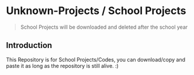 # Unknown-Projects / School Projects

> School Projects will be downloaded and deleted after the school year

## Introduction
This Repository is for School Projects/Codes, you can download/copy and paste it as long as the repository is still alive. :)
